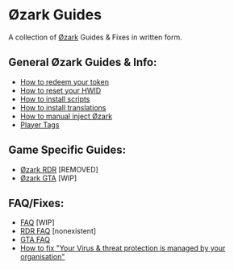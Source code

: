 # Øzark Guides
A collection of [Øzark](https://ozark.gg) Guides & Fixes in written form.

## General Øzark Guides & Info:
- [How to redeem your token](/General-Guides-%26-Info/How-to-redeem-your-token.md)
- [How to reset your HWID](/General-Guides-%26-Info/How-to-reset-your-HWID.md)
- [How to install scripts](/General-Guides-%26-Info/How-to-install-scripts.md)
- [How to install translations](/General-Guides-%26-Info/How-to-install-translations.md)
- [How to manual inject Øzark](/General-Guides-%26-Info/How-to-manual-inject-%C3%98zark.md)
- [Player Tags](/General-Guides-%26-Info/Player-Tags.md)

## Game Specific Guides:
- [Øzark RDR](/%C3%98zark-RDR/) [REMOVED]
- [Øzark GTA](/%C3%98zark-GTA/) [WIP]

## FAQ/Fixes:
- [FAQ](/Fixes/FAQ.md) [WIP]
- [RDR FAQ]() [nonexistent]
- [GTA FAQ](/%C3%98zark-GTA/In-Game-Guides/GTA-FAQ.md)
- [How to fix "Your Virus & threat protection is managed by your organisation"](/Fixes/How-to-fix-"Your-Virus-%26-threat-protection-is-managed-by-your-organisation".md)